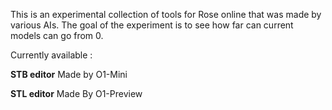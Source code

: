 This is an experimental collection of tools for Rose online that was made by various AIs.
The goal of the experiment is to see how far can current models can go from 0.


Currently available :

  **STB editor**   Made by O1-Mini           
 
  **STL editor**   Made By O1-Preview        
  
